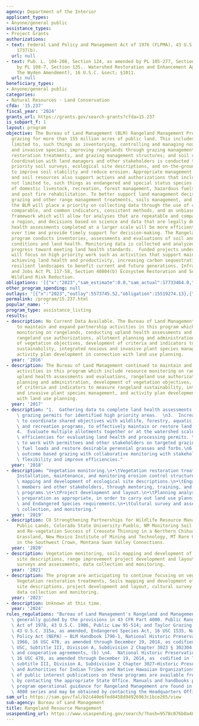 ```yaml
---
agency: Department of the Interior
applicant_types:
- Anyone/general public
assistance_types:
- Project Grants
authorizations:
- text: Federal Land Policy and Management Act of 1976 (FLPMA), 43 U.S.C. &sect; §
    1737(b).
  url: null
- text: Pub. L. 104-208, Section 124, as amended by PL 105-277, Section 136, as amended
    by PL 108-7, Section 135.. Watershed Restoration and Enhancement Agreements (aka
    The Wyden Amendment), 16 U.S.C. &sect; §1011.
  url: null
beneficiary_types:
- Anyone/general public
categories:
- Natural Resources - Land Conservation
cfda: '15.237'
fiscal_year: '2024'
grants_url: https://grants.gov/search-grants?cfda=15.237
is_subpart_f: 1
layout: program
objective: The Bureau of Land Management (BLM) Rangeland Management Program administers
  grazing for more than 155 million acres of public land. This includes, but is not
  limited to, such things as inventorying, controlling and managing noxious weeds
  and invasive species; improving rangelands through grazing management, vegetation
  restoration treatments, and grazing management structures; and soil resource management.
  Coordination with land managers and other stakeholders is conducted to complete
  priority soil surveys, ecological site descriptions, and on-the-ground projects
  to improve soil stability and reduce erosion. Appropriate management of rangeland
  and soil resources also support actions and authorizations that include, but is
  not limited to, such things as endangered and special status species recovery, grazing
  of domestic livestock, recreation, forest management, hazardous fuels reduction,
  and post fire rehabilitation. To better support land management decisions regarding
  grazing and other range management treatments, soils management, and invasive species,
  the BLM will place a priority on collecting data through the use of consistent,
  comparable, and common indicators, consistent methods, and an unbiased sampling
  framework which will allow for analyses that are repeatable and comparable across
  a region, and decisions based on science and data that are legally defensible. Land
  health assessments completed at a larger scale will be more efficient and less costly
  over time and provide timely support for decision-making. The Rangeland Management
  program conducts inventories, assessments and evaluations of soil and vegetation
  conditions and land health. Monitoring data is collected and analyzed to ensure
  progress toward meeting land health standards.  Funded projects under this program
  will focus on high priority work such as activities that support maintaining or
  achieving land health and productivity, increasing carbon sequestration, and creating
  resilient landscapes to benefit current and future generations. Infrastructure Investment
  and Jobs Act PL 117-58, Section 40804(b) Ecosystem Restoration and Section 40803
  Wildland Risk Reduction.
obligations: '[{"x":"2023","sam_estimate":0.0,"sam_actual":17733464.0,"usa_spending_actual":17607870.65},{"x":"2024","sam_estimate":0.0,"sam_actual":14467974.0,"usa_spending_actual":15492085.73},{"x":"2025","sam_estimate":0.0,"sam_actual":0.0,"usa_spending_actual":0.0}]'
other_program_spending: null
outlays: '[{"x":"2023","outlay":5573745.52,"obligation":15519274.13},{"x":"2024","outlay":32381.67,"obligation":4111819.19},{"x":"2025","outlay":0.0,"obligation":0.0}]'
permalink: /program/15.237.html
popular_name: ''
program_type: assistance_listing
results:
- description: No Current Data Available. The Bureau of Land Management continued
    to maintain and expand partnership activities in this program which include resource
    monitoring on rangelands, conducting upland health assessments and evaluations,
    rangeland use authorizations, allotment planning and administration, development
    of vegetation objectives, development of criteria and indicators to measure rangeland
    sustainability, integrated noxious and invasive plant species management, and
    activity plan development in connection with land use planning.
  year: '2016'
- description: The Bureau of Land Management continued to maintain and expand partnership
    activities in this program which include resource monitoring on rangelands, conducting
    upland health assessments and evaluations, rangeland use authorizations, allotment
    planning and administration, development of vegetation objectives, development
    of criteria and indicators to measure rangeland sustainability, integrated noxious
    and invasive plant species management, and activity plan development in connection
    with land use planning.
  year: '2017'
- description: "1.  Gathering data to complete land health assessments.\n2.  Processing\
    \ grazing permits for identified high priority areas.  \n3.  Increased efforts\
    \ to coordinate shared objectives with wildlife, forestry, aquatic, and cultural\
    \ and recreation programs, to effectively maintain or restore land health. \n\
    4.  Evaluate multiple allotments together or at the watershed scale to improve\
    \ efficiencies for evaluating land health and processing permits. \n5.  Continue\
    \ to work with permittees and other stakeholders on targeted grazing to decrease\
    \ fuel loads and restore desirable perennial grasses and forbs.\n6.  Implement\
    \ outcome based grazing with collaborative monitoring with stakeholders to increase\
    \ flexibility and improve efficiencies."
  year: '2018'
- description: "Vegetation monitoring.\n•\tVegetation restoration treatments \n•\t\
    Installation, maintenance, and monitoring erosion control structures.\n•\tSoils\
    \ mapping and development of ecological site descriptions.\n•\tEngagement of community\
    \ members and other stakeholders, through mentoring, training, and educational\
    \ programs.\n•\tProject development and layout.\n•\tPlanning analysis and document\
    \ preparation as appropriate, in order to carry out land use planning decisions,\
    \ and Endangered Species requirements.\n•\tCultural survey and assessment data\
    \ collection, and monitoring."
  year: '2019'
- description: CO Strengthening Partnerships for Wildlife Resource Management on Colorado's
    Public Lands, Colorado State University-Pueblo, NM Monitoring Soil Properties
    and Re-vegetation Success of Creosote Thinning in a Northern Chihuahuan Desert
    Grassland, New Mexico Institute of Mining and Technology, MT Rare Carnivore Monitoring
    in the Southwest Crown, Montana Swan Valley Connections.
  year: '2020'
- description: Vegetation monitoring, soils mapping and development of ecological
    site descriptions, range improvement project development and layout,  cultural
    surveys and assessments, data collection and monitoring.
  year: '2021'
- description: The program are anticipating to continue focusing on vegetation monitoring,
    Vegetation restoration treatments, Soils mapping and development of ecological
    site descriptions, project development and layout, cultural survey and assessment,
    data collection and monitoring.
  year: '2023'
- description: Unknown at this time.
  year: '2024'
rules_regulations: "Bureau of Land Management's Rangeland and Management program is\
  \ generally guided by the provisions in 43 CFR Part 4000. Public Rangelands Improvement\
  \ Act of 1978, 43 U.S.C. 1906, Public Law 95-514; and Taylor Grazing Act of 1934,\
  \ 43 U.S.C. 315a, as amended, Endangered Species Act, 16 USC 1535, National Environmental\
  \ Policy Act (NEPA) – BLM Handbook 1790-1, National Historic Preservation Act of\
  \ 1966, 16 USC 470, as amended through December 19, 2014, as codified in Title 54\
  \ USC, Subtitle III, Division A, Subdivision 2 Chapter 3023 § 302304. Contracts\
  \ and cooperative agreements, (b) \n4.  National Historic Preservation Act of 1966,\
  \ 16 USC 470, as amended through December 19, 2014, as  codified in Title 54 USC,\
  \ subtitle III, Division A, Subdivision 2 Chapter 3027—Historic Preservation Programs\
  \ and Authorities for Indian Tribes and Native Hawaiian Organizations.\nA variety\
  \ of public interest publications on these programs are available free of charge\
  \ by contacting the appropriate State Office. Manuals and handbooks providing basic\
  \ program operational guidance for Rangeland Management are found in BLM Manuals\
  \ 4000 series and may be obtained by contacting the Headquarters Office."
sam_url: https://sam.gov/fal/b2c440e6fed8458d94926963c1bce265/view
sub-agency: Bureau of Land Management
title: Rangeland Resource Management
usaspending_url: https://www.usaspending.gov/search/?hash=9578c076b0a489d20bbbf3d6604efd21
---
```

